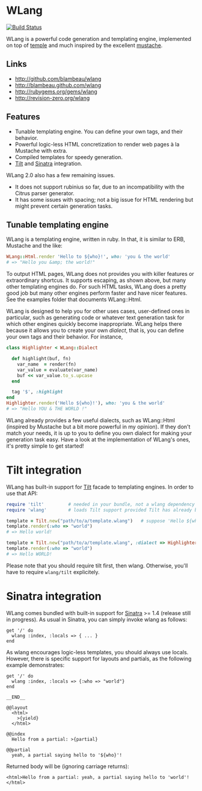 # WLang

[![Build Status](https://secure.travis-ci.org/blambeau/wlang.png?branch=wlang2)](http://travis-ci.org/blambeau/wlang)

WLang is a powerful code generation and templating engine, implemented on top of [temple](https://github.com/judofyr/temple) and much inspired by the excellent [mustache](http://mustache.github.com/).

## Links

* http://github.com/blambeau/wlang
* http://blambeau.github.com/wlang
* http://rubygems.org/gems/wlang
* http://revision-zero.org/wlang

## Features

* Tunable templating engine. You can define your own tags, and their behavior.
* Powerful logic-less HTML concretization to render web pages à la Mustache with extra.
* Compiled templates for speedy generation.
* [Tilt](https://github.com/rtomayko/tilt) and [Sinatra](https://github.com/sinatra/sinatra) integration.

WLang 2.0 also has a few remaining issues.

* It does not support rubinius so far, due to an incompatibility with the Citrus parser generator.
* It has some issues with spacing; not a big issue for HTML rendering but might prevent certain generation tasks.

## Tunable templating engine

WLang is a templating engine, written in ruby. In that, it is similar to ERB, Mustache and the like:

```ruby
WLang::Html.render 'Hello to ${who}!', who: 'you & the world'
# => "Hello you &amp; the world!"
```

To output HTML pages, WLang does not provides you with killer features or extraordinary shortcus. It supports escaping, as shown above, but many other templating engines do. For such HTML tasks, WLang does a pretty good job but many other engines perform faster and have nicer features. See the examples folder that documents WLang::Html.

WLang is designed to help you for other uses cases, user-defined ones in particular, such as generating code or whatever text generation task for which other engines quickly become inappropriate. WLang helps there because it allows you to create your own _dialect_, that is, you can define your own tags and their behavior. For instance,

```ruby
class Highlighter < WLang::Dialect

  def highlight(buf, fn)
    var_name  = render(fn)
    var_value = evaluate(var_name)
    buf << var_value.to_s.upcase
  end

  tag '$', :highlight
end
Highlighter.render('Hello ${who}!'), who: 'you & the world'
# => "Hello YOU & THE WORLD !"
```

WLang already provides a few useful dialects, such as WLang::Html (inspired by Mustache but a bit more powerful in my opinion). If they don't match your needs, it is up to you to define you own dialect for making your generation task easy. Have a look at the implementation of WLang's ones, it's pretty simple to get started!

# Tilt integration

WLang has built-in support for [Tilt](https://github.com/rtomayko/tilt) facade to templating engines. In order to use that API:

```ruby
require 'tilt'         # needed in your bundle, not a wlang dependency
require 'wlang'        # loads Tilt support provided Tilt has already been required

template = Tilt.new("path/to/a/template.wlang")   # suppose 'Hello ${who}!'
template.render(:who => "world")
# => Hello world!

template = Tilt.new("path/to/a/template.wlang", :dialect => Highlighter)
template.render(:who => "world")
# => Hello WORLD!
```

Please note that you should require tilt first, then wlang. Otherwise, you'll have to require `wlang/tilt` explicitely.

# Sinatra integration

WLang comes bundled with built-in support for [Sinatra](https://github.com/sinatra/sinatra) >= 1.4 (release still in progress). As usual in Sinatra, you can simply invoke wlang as follows:

    get '/' do
      wlang :index, :locals => { ... }
    end

As wlang encourages logic-less templates, you should always use locals. However, there is specific support for layouts and partials, as the following example demonstrates:

    get '/' do
      wlang :index, :locals => {:who => "world"}
    end

    __END__

    @@layout
      <html>
        >{yield}
      </html>

    @@index
      Hello from a partial: >{partial}

    @@partial
      yeah, a partial saying hello to '${who}'!

Returned body will be (ignoring carriage returns):

    <html>Hello from a partial: yeah, a partial saying hello to 'world'!</html>
